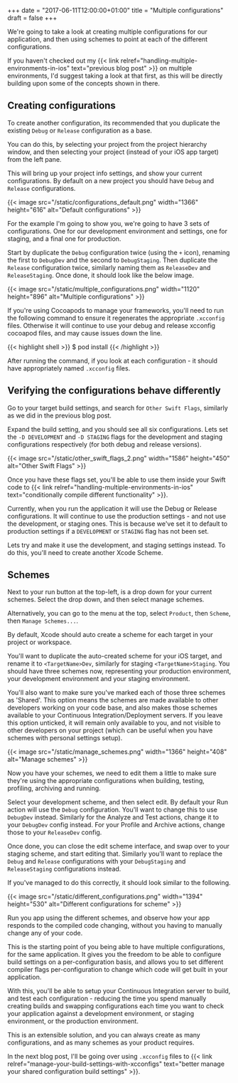 +++
date = "2017-06-11T12:00:00+01:00"
title = "Multiple configurations"
draft = false
+++

We're going to take a look at creating multiple configurations for our application, and then using schemes to point at each of the different configurations.<!--more-->

If you haven't checked out my {{< link relref="handling-multiple-environments-in-ios" text="previous blog post" >}} on multiple environments, I'd suggest taking a look at that first, as this will be directly building upon some of the concepts shown in there.

## Creating configurations

To create another configuration, its recommended that you duplicate the existing `Debug` or `Release` configuration as a base.

You can do this, by selecting your project from the project hierarchy window, and then selecting your project (instead of your iOS app target) from the left pane.

This will bring up your project info settings, and show your current configurations. By default on a new project you should have `Debug` and `Release` configurations.

{{< image src="/static/configurations_default.png" width="1366" height="616" alt="Default configurations" >}}

For the example I'm going to show you, we're going to have 3 sets of configurations. One for our development environment and settings, one for staging, and a final one for production.

Start by duplicate the `Debug` configuration twice (using the `+` icon), renaming the first to `DebugDev` and the second to `DebugStaging`. Then duplicate the `Release` configuration twice, similarly naming them as `ReleaseDev` and `ReleaseStaging`. Once done, it should look like the below image.

{{< image src="/static/multiple_configurations.png" width="1120" height="896" alt="Multiple configurations" >}}

If you're using Cocoapods to manage your frameworks, you'll need to run the following command to ensure it regenerates the appropriate `.xcconfig` files. Otherwise it will continue to use your debug and release xcconfig cocoapod files, and may cause issues down the line.

{{< highlight shell >}}
$ pod install
{{< /highlight >}}

After running the command, if you look at each configuration - it should have appropriately named `.xcconfig` files.

## Verifying the configurations behave differently

Go to your target build settings, and search for `Other Swift Flags`, similarly as we did in the previous blog post.

Expand the build setting, and you should see all six configurations.
Lets set the `-D DEVELOPMENT` and `-D STAGING` flags for the development and staging configurations respectively (for both debug and release versions).

{{< image src="/static/other_swift_flags_2.png" width="1586" height="450" alt="Other Swift Flags" >}}

Once you have these flags set, you'll be able to use them inside your Swift code to {{< link relref="handling-multiple-environments-in-ios" text="conditionally compile different functionality" >}}.

Currently, when you run the application it will use the Debug or Release configurations. It will continue to use the production settings - and not use the development, or staging ones. This is because we've set it to default to production settings if a `DEVELOPMENT` or `STAGING` flag has not been set.

Lets try and make it use the development, and staging settings instead.
To do this, you'll need to create another Xcode Scheme.

## Schemes

Next to your run button at the top-left, is a drop down for your current schemes. Select the drop down, and then select manage schemes.

Alternatively, you can go to the menu at the top, select `Product`, then `Scheme`, then `Manage Schemes...`.

By default, Xcode should auto create a scheme for each target in your project or workspace.

You'll want to duplicate the auto-created scheme for your iOS target, and rename it to `<TargetName>Dev`, similarly for staging `<TargetName>Staging`. You should have three schemes now, representing your production environment, your development environment and your staging environment.

You'll also want to make sure you've marked each of those three schemes as 'Shared'. This option means the schemes are made available to other developers working on your code base, and also makes those schemes available to your Continuous Integration/Deployment servers. If you leave this option unticked, it will remain only available to you, and not visible to other developers on your project (which can be useful when you have schemes with personal settings setup).

{{< image src="/static/manage_schemes.png" width="1366" height="408" alt="Manage schemes" >}}

Now you have your schemes, we need to edit them a little to make sure they're using the appropriate configurations when building, testing, profiling, archiving and running.

Select your development scheme, and then select edit. By default your Run action will use the `Debug` configuration. You'll want to change this to use `DebugDev` instead. Similarly for the Analyze and Test actions, change it to your `DebugDev` config instead. For your Profile and Archive actions, change those to your `ReleaseDev` config.

Once done, you can close the edit scheme interface, and swap over to your staging scheme, and start editing that. Similarly you'll want to replace the `Debug` and `Release` configurations with your `DebugStaging` and `ReleaseStaging` configurations instead.

If you've managed to do this correctly, it should look similar to the following.

{{< image src="/static/different_configurations.png" width="1394" height="530" alt="Different configurations for scheme" >}}

Run you app using the different schemes, and observe how your app responds to the compiled code changing, without you having to manually change any of your code.

This is the starting point of you being able to have multiple configurations, for the same application. It gives you the freedom to be able to configure build settings on a per-configuration basis, and allows you to set different compiler flags per-configuration to change which code will get built in your application.

With this, you'll be able to setup your Continuous Integration server to build, and test each configuration - reducing the time you spend manually creating builds and swapping configurations each time you want to check your application against a development environment, or staging environment, or the production environment.

This is an extensible solution, and you can always create as many configurations, and as many schemes as your product requires.

In the next blog post, I'll be going over using `.xcconfig` files to {{< link relref="manage-your-build-settings-with-xcconfigs" text="better manage your shared configuration build settings" >}}.
